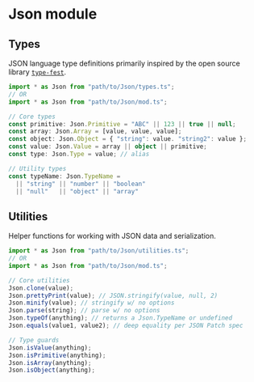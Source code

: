 # Json module

## Types

JSON language type definitions primarily inspired by the open source library
[`type-fest`](https://github.com/sindresorhus/type-fest).

```ts
import * as Json from "path/to/Json/types.ts";
// OR
import * as Json from "path/to/Json/mod.ts";

// Core types
const primitive: Json.Primitive = "ABC" || 123 || true || null;
const array: Json.Array = [value, value, value];
const object: Json.Object = { "string": value. "string2": value };
const value: Json.Value = array || object || primitive;
const type: Json.Type = value; // alias

// Utility types
const typeName: Json.TypeName =
  || "string" || "number" || "boolean"
  || "null"   || "object" || "array"
```

## Utilities

Helper functions for working with JSON data and serialization.

```ts
import * as Json from "path/to/Json/utilities.ts";
// OR
import * as Json from "path/to/Json/mod.ts";

// Core utilities
Json.clone(value);
Json.prettyPrint(value); // JSON.stringify(value, null, 2)
Json.minify(value); // stringify w/ no options
Json.parse(string); // parse w/ no options
Json.typeOf(anything); // returns a Json.TypeName or undefined
Json.equals(value1, value2); // deep equality per JSON Patch spec

// Type guards
Json.isValue(anything);
Json.isPrimitive(anything);
Json.isArray(anything);
Json.isObject(anything);
```
